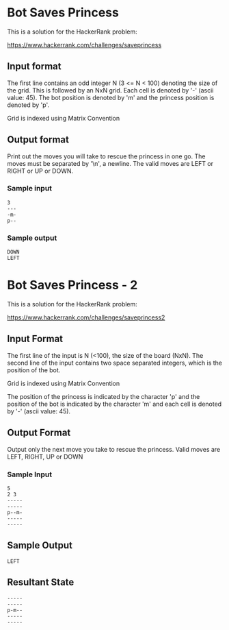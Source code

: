 # Bot Saves Princess
This is a solution for the HackerRank problem:

https://www.hackerrank.com/challenges/saveprincess


## Input format

The first line contains an odd integer N (3 <= N < 100) denoting the size of the grid. This is followed by an NxN grid. Each cell is denoted by '-' (ascii value: 45). The bot position is denoted by 'm' and the princess position is denoted by 'p'.

Grid is indexed using Matrix Convention

## Output format

Print out the moves you will take to rescue the princess in one go. The moves must be separated by '\n', a newline. The valid moves are LEFT or RIGHT or UP or DOWN.

### Sample input
```
3
---
-m-
p--
```

### Sample output
```
DOWN
LEFT
```

# Bot Saves Princess - 2
This is a solution for the HackerRank problem:

https://www.hackerrank.com/challenges/saveprincess2

## Input Format
The first line of the input is N (<100), the size of the board (NxN). The second line of the input contains two space separated integers, which is the position of the bot.

Grid is indexed using Matrix Convention

The position of the princess is indicated by the character 'p' and the position of the bot is indicated by the character 'm' and each cell is denoted by '-' (ascii value: 45).

## Output Format
Output only the next move you take to rescue the princess. Valid moves are LEFT, RIGHT, UP or DOWN

### Sample Input
```
5
2 3
-----
-----
p--m-
-----
-----
```

## Sample Output
```
LEFT
```

## Resultant State
```
-----
-----
p-m--
-----
-----
```
